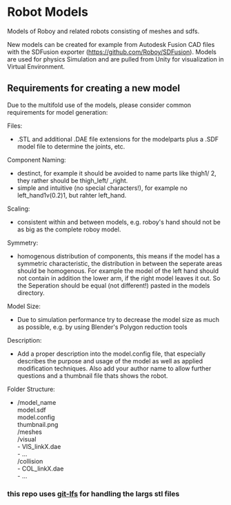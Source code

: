 # Robot Models
Models of Roboy and related robots consisting of meshes and sdfs.

New models can be created for example from Autodesk Fusion CAD files with the SDFusion exporter (https://github.com/Roboy/SDFusion). Models are used for physics Simulation and are pulled from Unity for visualization in Virtual Environment.



## Requirements for creating a new model
Due to the multifold use of the models, please consider common requirements for model generation:



Files:
- .STL and additional .DAE file extensions for the modelparts plus a .SDF model file to determine the joints, etc.

Component Naming:
- destinct, for example it should be avoided to name parts like thigh1/ 2, they rather should be thigh_left/ _right.
- simple and intuitive (no special characters!), for example no left_hand1v(0.2)1, but rahter left_hand.

Scaling:
- consistent within and between models, e.g. roboy's hand should not be as big as the complete roboy model.

Symmetry:
- homogenous distribution of components, this means if the model has a symmetric characteristic, the distribution in between the seperate areas should be homogenous. 
For example the model of the left hand should not contain in addition the lower arm, if the right model leaves it out. So the Seperation should be equal (not different!) pasted in the models directory.

Model Size:
- Due to simulation performance try to decrease the model size as much as possible, e.g. by using Blender's Polygon reduction tools

Description:
- Add a proper description into the model.config file, that especially describes the purpose and usage of the model as well as applied modification techniques. Also add your author name to allow further questions and a thumbnail file thats shows the robot.

Folder Structure:
- /model_name<br />
	model.sdf<br />
	model.config<br />
	thumbnail.png<br />
	/meshes<br />
	   /visual<br />
	      - VIS_linkX.dae<br />
	      - ...<br />
	   /collision<br />
	      - COL_linkX.dae<br />
	      - ...<br />



### this repo uses [git-lfs](https://git-lfs.github.com/) for handling the largs stl files
